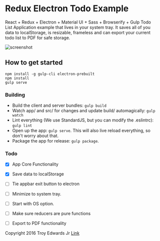 # Redux Electron Todo Example

React + Redux + Electron + Material UI + Sass + Browserify + Gulp Todo List Application example that lives in your system tray. It saves all of you data to localStorage, is resizable, frameless and can export your current todo list to PDF for safe storage.

![screenshot](http://i.imgur.com/aipE0VJ.png)

## How to get started

```
npm install -g gulp-cli electron-prebuilt
npm install
gulp serve
```

### Building

- Build the client and server bundles: `gulp build`
- Watch app/ and src/ for changes and update build/ automagically: `gulp watch`
- Lint everything (We use StandardJS, but you can modify the .eslintrc): `gulp lint`
- Open up the app: `gulp serve`. This will also live reload everything, so don't worry about that.
- Package the app for release: `gulp package`.


### Todo

- [x] App Core Functionality
- [x] Save data to localStorage
- [ ] Tie appbar exit button to electron
- [ ] Minimize to system tray.
- [ ] Start with OS option.
- [ ] Make sure reducers are pure functions
- [ ] Export to PDF functionality


Copyright 2016 Troy Edwards Jr
[Link](https://opensource.org/licenses/MIT "MIT LICENSE")